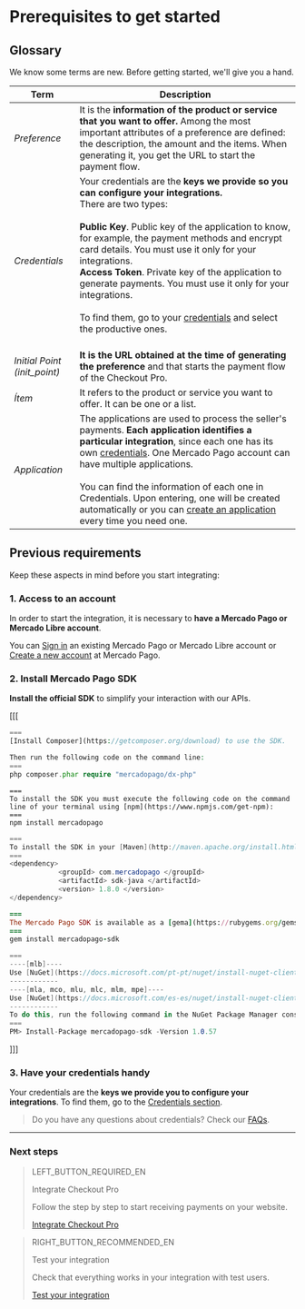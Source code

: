 # Prerequisites to get started


## Glossary

We know some terms are new. Before getting started, we'll give you a hand.

| Term | Description |
| --- | --- |
| _Preference_ | It is the **information of the product or service that you want to offer.** Among the most important attributes of a preference are defined: the description, the amount and the items. When generating it, you get the URL to start the payment flow. |
| _Credentials_ | Your credentials are the **keys we provide so you can configure your integrations.**<br/>There are two types:<br/><br/>**Public Key**. Public key of the application to know, for example, the payment methods and encrypt card details. You must use it only for your integrations.<br/>**Access Token**. Private key of the application to generate payments. You must use it only for your integrations.<br/><br/>To find them, go to your [credentials]([FAKER][CREDENTIALS][URL]) and select the productive ones.<br/><br/> |
| _Initial Point (init_point)_ | **It is the URL obtained at the time of generating the preference** and that starts the payment flow of the Checkout Pro. |
| _Ítem_ | It refers to the product or service you want to offer. It can be one or a list. |
| _Application_ | The applications are used to process the seller's payments. **Each application identifies a particular integration**, since each one has its own [credentials]([FAKER][CREDENTIALS][URL]). One Mercado Pago account can have multiple applications.<br/><br/>You can find the information of each one in Credentials. Upon entering, one will be created automatically or you can [create an application](https://applications.mercadopago.com) every time you need one. |

## Previous requirements

Keep these aspects in mind before you start integrating:

### 1. Access to an account

In order to start the integration, it is necessary to **have a Mercado Pago or Mercado Libre account**.

You can [Sign in](https://www.mercadolibre.com/jms/[FAKER][GLOBALIZE][SITE_ID]/lgz/login?platform_id=mp&go=https://www.mercadopago[FAKER][URL][DOMAIN]/developers/en/guides/online-payments/checkout-pro/previous-requirements) an existing Mercado Pago or Mercado Libre account or [Create a new account](https://www.mercadopago[FAKER][URL][DOMAIN]) at Mercado Pago.

### 2. Install Mercado Pago SDK
**Install the official SDK** to simplify your interaction with our APIs.

[[[
```php
===
[Install Composer](https://getcomposer.org/download) to use the SDK.

Then run the following code on the command line:
===
php composer.phar require "mercadopago/dx-php"
```
```node
===
To install the SDK you must execute the following code on the command line of your terminal using [npm](https://www.npmjs.com/get-npm):
===
npm install mercadopago
```
```java
===
To install the SDK in your [Maven](http://maven.apache.org/install.html) project, add the following dependency in your pom.xml file and then run ´maven install´.
===
<dependency>
            <groupId> com.mercadopago </groupId>
            <artifactId> sdk-java </artifactId>
            <version> 1.8.0 </version>
</dependency>
```
```ruby
===
The Mercado Pago SDK is available as a [gema](https://rubygems.org/gems/mercadopago-sdk), to install it you must execute the following code on the command line:
===
gem install mercadopago-sdk
```
```csharp
===
----[mlb]----
Use [NuGet](https://docs.microsoft.com/pt-pt/nuget/install-nuget-client-tools) to install the Mercado Pago SDK .NET.
------------
----[mla, mco, mlu, mlc, mlm, mpe]----
Use [NuGet](https://docs.microsoft.com/es-es/nuget/install-nuget-client-tools) to install the Mercado Pago SDK .NET.
------------
To do this, run the following command in the NuGet Package Manager console:
===
PM> Install-Package mercadopago-sdk -Version 1.0.57
```
]]]

### 3. Have your credentials handy

Your credentials are the **keys we provide you to configure your integrations**. 
To find them, go to the [Credentials section]([FAKER][CREDENTIALS][URL]).

> Do you have any questions about credentials? Check our [FAQs](https://www.mercadopago[FAKER][URL][DOMAIN]/developers/en/guides/resources/faqs/credentials).

 ---

### Next steps

> LEFT_BUTTON_REQUIRED_EN
>
> Integrate Checkout Pro
>
> Follow the step by step to start receiving payments on your website.
>
> [Integrate Checkout Pro](https://www.mercadopago[FAKER][URL][DOMAIN]/developers/en/guides/online-payments/checkout-pro/integration)

> RIGHT_BUTTON_RECOMMENDED_EN
>
> Test your integration
>
> Check that everything works in your integration with test users.
>
> [Test your integration](https://www.mercadopago[FAKER][URL][DOMAIN]/developers/en/guides/online-payments/checkout-pro/test-integration)
